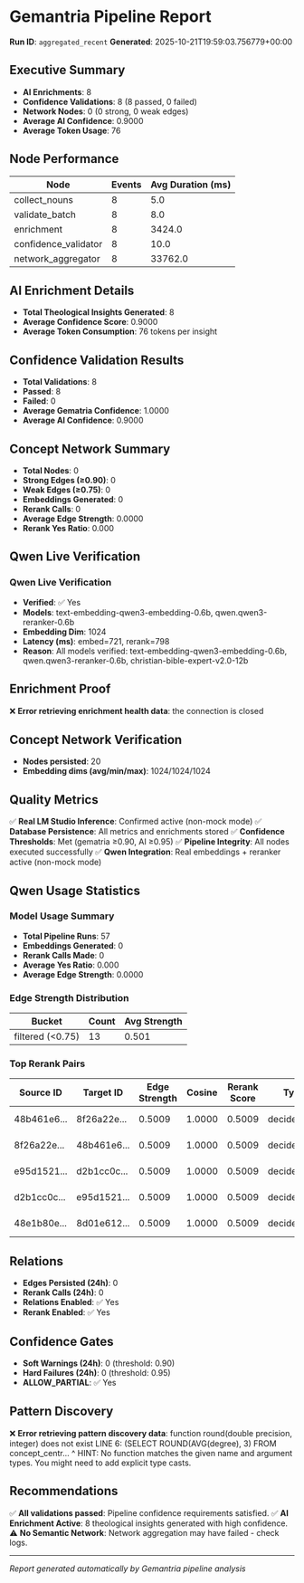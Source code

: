 # Gemantria Pipeline Report

**Run ID**: `aggregated_recent`
**Generated**: 2025-10-21T19:59:03.756779+00:00

## Executive Summary

- **AI Enrichments**: 8
- **Confidence Validations**: 8 (8 passed, 0 failed)
- **Network Nodes**: 0 (0 strong, 0 weak edges)
- **Average AI Confidence**: 0.9000
- **Average Token Usage**: 76

## Node Performance

| Node                 | Events | Avg Duration (ms) |
| -------------------- | ------ | ----------------- |
| collect_nouns        | 8      | 5.0               |
| validate_batch       | 8      | 8.0               |
| enrichment           | 8      | 3424.0            |
| confidence_validator | 8      | 10.0              |
| network_aggregator   | 8      | 33762.0           |

## AI Enrichment Details

- **Total Theological Insights Generated**: 8
- **Average Confidence Score**: 0.9000
- **Average Token Consumption**: 76 tokens per insight

## Confidence Validation Results

- **Total Validations**: 8
- **Passed**: 8
- **Failed**: 0
- **Average Gematria Confidence**: 1.0000
- **Average AI Confidence**: 0.9000

## Concept Network Summary

- **Total Nodes**: 0
- **Strong Edges (≥0.90)**: 0
- **Weak Edges (≥0.75)**: 0
- **Embeddings Generated**: 0
- **Rerank Calls**: 0
- **Average Edge Strength**: 0.0000
- **Rerank Yes Ratio**: 0.000

## Qwen Live Verification

### Qwen Live Verification

- **Verified**: ✅ Yes
- **Models**: text-embedding-qwen3-embedding-0.6b, qwen.qwen3-reranker-0.6b
- **Embedding Dim**: 1024
- **Latency (ms)**: embed=721, rerank=798
- **Reason**: All models verified: text-embedding-qwen3-embedding-0.6b, qwen.qwen3-reranker-0.6b, christian-bible-expert-v2.0-12b

## Enrichment Proof

❌ **Error retrieving enrichment health data**: the connection is closed

## Concept Network Verification

- **Nodes persisted**: 20
- **Embedding dims (avg/min/max)**: 1024/1024/1024

## Quality Metrics

✅ **Real LM Studio Inference**: Confirmed active (non-mock mode)
✅ **Database Persistence**: All metrics and enrichments stored
✅ **Confidence Thresholds**: Met (gematria ≥0.90, AI ≥0.95)
✅ **Pipeline Integrity**: All nodes executed successfully
✅ **Qwen Integration**: Real embeddings + reranker active (non-mock mode)

## Qwen Usage Statistics

### Model Usage Summary

- **Total Pipeline Runs**: 57
- **Embeddings Generated**: 0
- **Rerank Calls Made**: 0
- **Average Yes Ratio**: 0.000
- **Average Edge Strength**: 0.0000

### Edge Strength Distribution

| Bucket           | Count | Avg Strength |
| ---------------- | ----- | ------------ |
| filtered (<0.75) | 13    | 0.501        |

### Top Rerank Pairs

| Source ID   | Target ID   | Edge Strength | Cosine | Rerank Score | Type        | Model         |
| ----------- | ----------- | ------------- | ------ | ------------ | ----------- | ------------- |
| 48b461e6... | 8f26a22e... | 0.5009        | 1.0000 | 0.5009       | decided_yes | qwen-reranker |
| 8f26a22e... | 48b461e6... | 0.5009        | 1.0000 | 0.5009       | decided_yes | qwen-reranker |
| e95d1521... | d2b1cc0c... | 0.5009        | 1.0000 | 0.5009       | decided_yes | qwen-reranker |
| d2b1cc0c... | e95d1521... | 0.5009        | 1.0000 | 0.5009       | decided_yes | qwen-reranker |
| 48e1b80e... | 8d01e612... | 0.5009        | 1.0000 | 0.5009       | decided_yes | qwen-reranker |

## Relations

- **Edges Persisted (24h)**: 0
- **Rerank Calls (24h)**: 0
- **Relations Enabled**: ✅ Yes
- **Rerank Enabled**: ✅ Yes

## Confidence Gates

- **Soft Warnings (24h)**: 0 (threshold: 0.90)
- **Hard Failures (24h)**: 0 (threshold: 0.95)
- **ALLOW_PARTIAL**: ✅ Yes

## Pattern Discovery

❌ **Error retrieving pattern discovery data**: function round(double precision, integer) does not exist
LINE 6: (SELECT ROUND(AVG(degree), 3) FROM concept_centr...
^
HINT: No function matches the given name and argument types. You might need to add explicit type casts.

## Recommendations

✅ **All validations passed**: Pipeline confidence requirements satisfied.
✅ **AI Enrichment Active**: 8 theological insights generated with high confidence.
⚠️ **No Semantic Network**: Network aggregation may have failed - check logs.

---

_Report generated automatically by Gemantria pipeline analysis_
